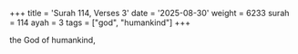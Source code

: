 +++
title = 'Surah 114, Verses 3'
date = '2025-08-30'
weight = 6233
surah = 114
ayah = 3
tags = ["god", "humankind"]
+++

the God of humankind,